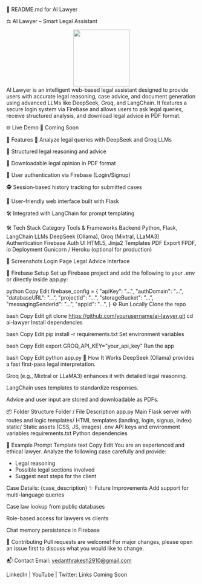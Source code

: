 📄 README.md for AI Lawyer

⚖️ AI Lawyer – Smart Legal Assistant
<div align="center"> <img height="150" src="https://media.giphy.com/media/M9gbBd9nbDrOTu1Mqx/giphy.gif" /> </div>
AI Lawyer is an intelligent web-based legal assistant designed to provide users with accurate legal reasoning, case advice, and document generation using advanced LLMs like DeepSeek, Groq, and LangChain. It features a secure login system via Firebase and allows users to ask legal queries, receive structured analysis, and download legal advice in PDF format.

🌐 Live Demo
🔗 Coming Soon

📌 Features
🧠 Analyze legal queries with DeepSeek and Groq LLMs

📜 Structured legal reasoning and advice

🧾 Downloadable legal opinion in PDF format

🔐 User authentication via Firebase (Login/Signup)

🕵️ Session-based history tracking for submitted cases

💬 User-friendly web interface built with Flask

🛠️ Integrated with LangChain for prompt templating

🛠 Tech Stack
Category	Tools & Frameworks
Backend	Python, Flask, LangChain
LLMs	DeepSeek (Ollama), Groq (Mixtral, LLaMA3)
Authentication	Firebase Auth
UI	HTML5, Jinja2 Templates
PDF Export	FPDF, io
Deployment	Gunicorn / Heroku (optional for production)

📸 Screenshots
Login Page	Legal Advice Interface

🔐 Firebase Setup
Set up Firebase project and add the following to your .env or directly inside app.py:

python
Copy
Edit
firebase_config = {
    "apiKey": "...",
    "authDomain": "...",
    "databaseURL": "...",
    "projectId": "...",
    "storageBucket": "...",
    "messagingSenderId": "...",
    "appId": "...",
}
⚙️ Run Locally
Clone the repo

bash
Copy
Edit
git clone https://github.com/yourusername/ai-lawyer.git
cd ai-lawyer
Install dependencies

bash
Copy
Edit
pip install -r requirements.txt
Set environment variables

bash
Copy
Edit
export GROQ_API_KEY="your_api_key"
Run the app

bash
Copy
Edit
python app.py
🧠 How It Works
DeepSeek (Ollama) provides a fast first-pass legal interpretation.

Groq (e.g., Mixtral or LLaMA3) enhances it with detailed legal reasoning.

LangChain uses templates to standardize responses.

Advice and user input are stored and downloadable as PDFs.

📦 Folder Structure
Folder / File	Description
app.py	Main Flask server with routes and logic
templates/	HTML templates (landing, login, signup, index)
static/	Static assets (CSS, JS, images)
.env	API keys and environment variables
requirements.txt	Python dependencies

📄 Example Prompt Template
text
Copy
Edit
You are an experienced and ethical lawyer.
Analyze the following case carefully and provide:
- Legal reasoning
- Possible legal sections involved
- Suggest next steps for the client

Case Details:
{case_description}
✨ Future Improvements
Add support for multi-language queries

Case law lookup from public databases

Role-based access for lawyers vs clients

Chat memory persistence in Firebase

🤝 Contributing
Pull requests are welcome! For major changes, please open an issue first to discuss what you would like to change.

📬 Contact
Email: vedanthrakesh2910@gmail.com

LinkedIn | YouTube | Twitter: Links Coming Soon
